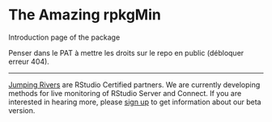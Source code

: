 # The Amazing rpkgMin

Introduction page of the package

Penser dans le PAT à mettre les droits sur le repo en public (débloquer erreur 404).

---

[Jumping Rivers](https://jumpingrivers.com) are RStudio Certified partners. We are currently developing
methods for live monitoring of RStudio Server and Connect. If you are interested
in hearing more, please [sign up](https://jumpingrivers.typeform.com/to/RCUweI) to 
get information about our beta version.

